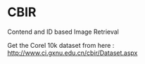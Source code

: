 # CBIR
Contend and ID based Image Retrieval

Get the Corel 10k dataset from here : http://www.ci.gxnu.edu.cn/cbir/Dataset.aspx
